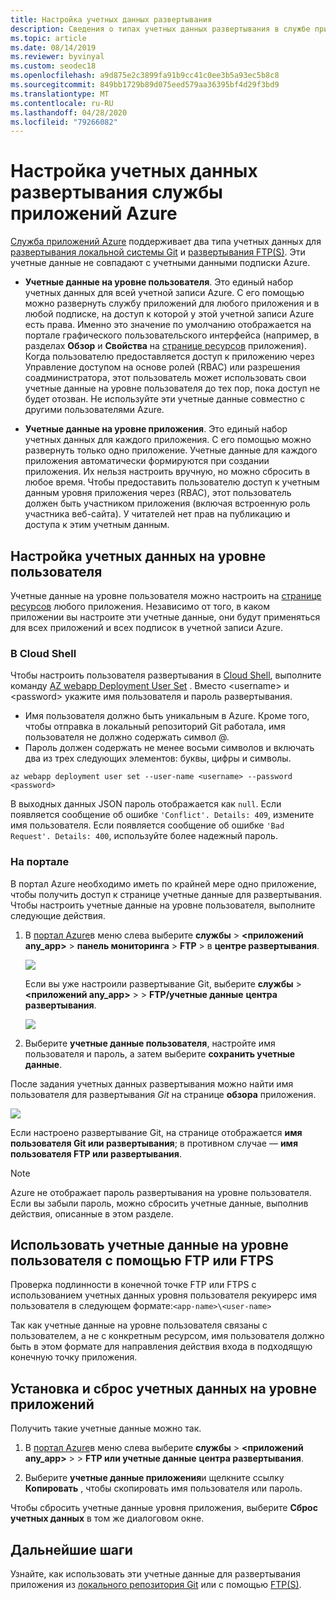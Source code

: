 ```yaml
---
title: Настройка учетных данных развертывания
description: Сведения о типах учетных данных развертывания в службе приложений Azure и их настройке и использовании.
ms.topic: article
ms.date: 08/14/2019
ms.reviewer: byvinyal
ms.custom: seodec18
ms.openlocfilehash: a9d875e2c3899fa91b9cc41c0ee3b5a93ec5b8c8
ms.sourcegitcommit: 849bb1729b89d075eed579aa36395bf4d29f3bd9
ms.translationtype: MT
ms.contentlocale: ru-RU
ms.lasthandoff: 04/28/2020
ms.locfileid: "79266082"
---
```

# <a name="configure-deployment-credentials-for-azure-app-service"></a>Настройка учетных данных развертывания службы приложений Azure
[Служба приложений Azure](https://go.microsoft.com/fwlink/?LinkId=529714) поддерживает два типа учетных данных для [развертывания локальной системы Git](deploy-local-git.md) и [развертывания FTP(S)](deploy-ftp.md). Эти учетные данные не совпадают с учетными данными подписки Azure.

* **Учетные данные на уровне пользователя**. Это единый набор учетных данных для всей учетной записи Azure. С его помощью можно развернуть службу приложений для любого приложения и в любой подписке, на доступ к которой у этой учетной записи Azure есть права. Именно это значение по умолчанию отображается на портале графического пользовательского интерфейса (например, в разделах **Обзор** и **Свойства** на [странице ресурсов](../azure-resource-manager/management/manage-resources-portal.md#manage-resources) приложения). Когда пользователю предоставляется доступ к приложению через Управление доступом на основе ролей (RBAC) или разрешения соадминистратора, этот пользователь может использовать свои учетные данные на уровне пользователя до тех пор, пока доступ не будет отозван. Не используйте эти учетные данные совместно с другими пользователями Azure.

* **Учетные данные на уровне приложения**. Это единый набор учетных данных для каждого приложения. С его помощью можно развернуть только одно приложение. Учетные данные для каждого приложения автоматически формируются при создании приложения. Их нельзя настроить вручную, но можно сбросить в любое время. Чтобы предоставить пользователю доступ к учетным данным уровня приложения через (RBAC), этот пользователь должен быть участником приложения (включая встроенную роль участника веб-сайта). У читателей нет прав на публикацию и доступа к этим учетным данным.

## <a name="configure-user-level-credentials"></a><a name="userscope"></a>Настройка учетных данных на уровне пользователя

Учетные данные на уровне пользователя можно настроить на [странице ресурсов](../azure-resource-manager/management/manage-resources-portal.md#manage-resources) любого приложения. Независимо от того, в каком приложении вы настроите эти учетные данные, они будут применяться для всех приложений и всех подписок в учетной записи Azure. 

### <a name="in-the-cloud-shell"></a>В Cloud Shell

Чтобы настроить пользователя развертывания в [Cloud Shell](https://shell.azure.com), выполните команду [AZ webapp Deployment User Set](/cli/azure/webapp/deployment/user?view=azure-cli-latest#az-webapp-deployment-user-set) . Вместо \<username> и \<password> укажите имя пользователя и пароль развертывания. 

- Имя пользователя должно быть уникальным в Azure. Кроме того, чтобы отправка в локальный репозиторий Git работала, имя пользователя не должно содержать символ @. 
- Пароль должен содержать не менее восьми символов и включать два из трех следующих элементов: буквы, цифры и символы. 

```azurecli-interactive
az webapp deployment user set --user-name <username> --password <password>
```

В выходных данных JSON пароль отображается как `null`. Если появляется сообщение об ошибке `'Conflict'. Details: 409`, измените имя пользователя. Если появляется сообщение об ошибке `'Bad Request'. Details: 400`, используйте более надежный пароль. 

### <a name="in-the-portal"></a>На портале

В портал Azure необходимо иметь по крайней мере одно приложение, чтобы получить доступ к странице учетные данные для развертывания. Чтобы настроить учетные данные на уровне пользователя, выполните следующие действия.

1. В [портал Azure](https://portal.azure.com)в меню слева выберите **службы** > **\<приложений any_app>**  > **панель мониторинга** > **FTP** > в **центре развертывания**.

    ![](./media/app-service-deployment-credentials/access-no-git.png)

    Если вы уже настроили развертывание Git, выберите **службы** > **&lt;приложений any_app>**  >  > **FTP/учетные данные** **центра развертывания**.

    ![](./media/app-service-deployment-credentials/access-with-git.png)

2. Выберите **учетные данные пользователя**, настройте имя пользователя и пароль, а затем выберите **сохранить учетные данные**.

После задания учетных данных развертывания можно найти имя пользователя для развертывания *Git* на странице **обзора** приложения.

![](./media/app-service-deployment-credentials/deployment_credentials_overview.png)

Если настроено развертывание Git, на странице отображается **имя пользователя Git или развертывания**; в противном случае — **имя пользователя FTP или развертывания**.

> [!NOTE]
> Azure не отображает пароль развертывания на уровне пользователя. Если вы забыли пароль, можно сбросить учетные данные, выполнив действия, описанные в этом разделе.
>
> 

## <a name="use-user-level-credentials-with-ftpftps"></a>Использовать учетные данные на уровне пользователя с помощью FTP или FTPS

Проверка подлинности в конечной точке FTP или FTPS с использованием учетных данных уровня пользователя рекуирерс имя пользователя в следующем формате:`<app-name>\<user-name>`

Так как учетные данные на уровне пользователя связаны с пользователем, а не с конкретным ресурсом, имя пользователя должно быть в этом формате для направления действия входа в подходящую конечную точку приложения.

## <a name="get-and-reset-app-level-credentials"></a><a name="appscope"></a>Установка и сброс учетных данных на уровне приложений
Получить такие учетные данные можно так.

1. В [портал Azure](https://portal.azure.com)в меню слева выберите **службы** > **&lt;приложений any_app>**  >  > **FTP или учетные данные** **центра развертывания**.

2. Выберите **учетные данные приложения**и щелкните ссылку **Копировать** , чтобы скопировать имя пользователя или пароль.

Чтобы сбросить учетные данные уровня приложения, выберите **Сброс учетных данных** в том же диалоговом окне.

## <a name="next-steps"></a>Дальнейшие шаги

Узнайте, как использовать эти учетные данные для развертывания приложения из [локального репозитория Git](deploy-local-git.md) или с помощью [FTP(S)](deploy-ftp.md).
